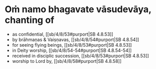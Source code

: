 # Oṁ namo bhagavate vāsudevāya, chanting of

* as confidential, [[sb/4/8/53#purport|SB 4.8.53]]
* by brāhmaṇas & Vaiṣṇavas, [[sb/4/8/54#purport|SB 4.8.54]]
* for seeing flying beings, [[sb/4/8/53#purport|SB 4.8.53]]
* in Deity worship, [[sb/4/8/54-54#purport|SB 4.8.54-54]]
* received in disciplic succession, [[sb/4/8/53#purport|SB 4.8.53]]
* worship to Lord by, [[sb/4/8/58#purport|SB 4.8.58]]
